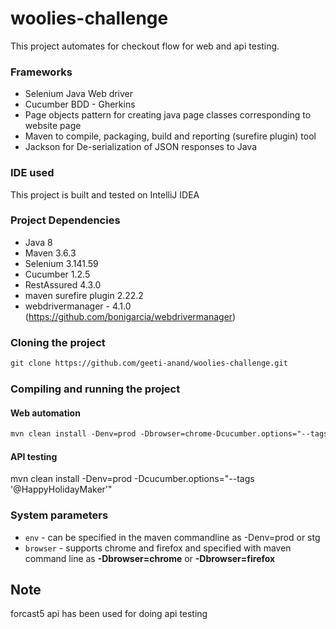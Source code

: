 # woolies-challenge

This project automates for checkout flow for web and api testing.

### Frameworks
 * Selenium Java Web driver
 * Cucumber BDD - Gherkins
 * Page objects pattern for creating java page classes corresponding to website page
 * Maven to compile, packaging, build and reporting (surefire plugin) tool
 * Jackson for De-serialization of JSON responses to Java
 
### IDE used
This project is built and tested on IntelliJ IDEA
 
### Project Dependencies
 * Java 8
 * Maven 3.6.3
 * Selenium 3.141.59
 * Cucumber 1.2.5
 * RestAssured 4.3.0
 * maven surefire plugin 2.22.2
 * webdrivermanager - 4.1.0 (https://github.com/bonigarcia/webdrivermanager)

### Cloning the project
```markdown
git clone https://github.com/geeti-anand/woolies-challenge.git
```

### Compiling and running the project

#### Web automation
```markdown
mvn clean install -Denv=prod -Dbrowser=chrome-Dcucumber.options="--tags '@websmoke'"
```
#### API testing
mvn clean install -Denv=prod -Dcucumber.options="--tags '@HappyHolidayMaker'"

### System parameters
 * `env` - can be specified in the maven commandline as -Denv=prod or stg
 * `browser` - supports chrome and firefox and specified with maven command line as __-Dbrowser=chrome__ or __-Dbrowser=firefox__

## Note
forcast5 api has been used for doing api testing